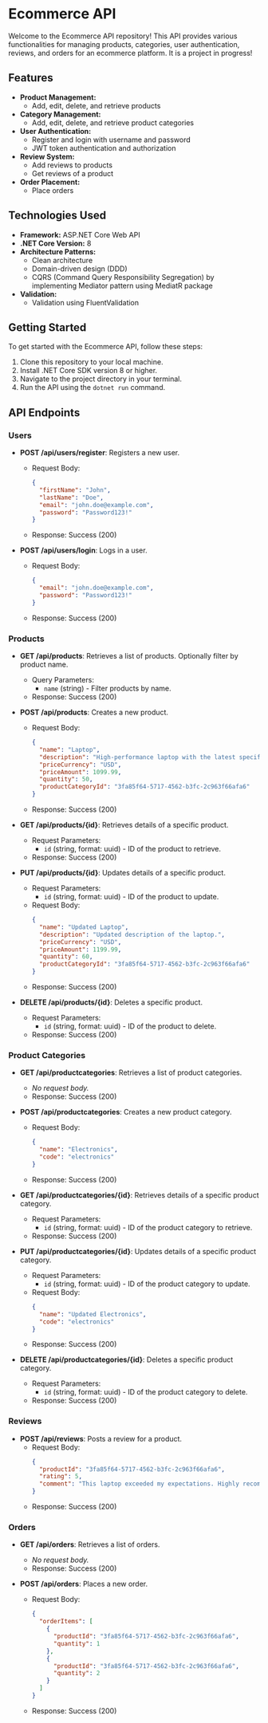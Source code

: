 # Ecommerce API

Welcome to the Ecommerce API repository! This API provides various functionalities for managing products, categories, user authentication, reviews, and orders for an ecommerce platform. It is a project in progress!

## Features

- **Product Management:**
  - Add, edit, delete, and retrieve products
- **Category Management:**
  - Add, edit, delete, and retrieve product categories
- **User Authentication:**
  - Register and login with username and password
  - JWT token authentication and authorization
- **Review System:**
  - Add reviews to products
  - Get reviews of a product
- **Order Placement:**
  - Place orders


## Technologies Used

- **Framework:** ASP.NET Core Web API
- **.NET Core Version:** 8
- **Architecture Patterns:**
  - Clean architecture
  - Domain-driven design (DDD)
  - CQRS (Command Query Responsibility Segregation) by implementing Mediator pattern using MediatR package
- **Validation:** 
    - Validation using FluentValidation

## Getting Started

To get started with the Ecommerce API, follow these steps:

1. Clone this repository to your local machine.
2. Install .NET Core SDK version 8 or higher.
3. Navigate to the project directory in your terminal.
4. Run the API using the `dotnet run` command.

## API Endpoints


### Users

- **POST /api/users/register**: Registers a new user.
  - Request Body:
    ```json
    {
      "firstName": "John",
      "lastName": "Doe",
      "email": "john.doe@example.com",
      "password": "Password123!"
    }
    ```
  - Response: Success (200)

- **POST /api/users/login**: Logs in a user.
  - Request Body:
    ```json
    {
      "email": "john.doe@example.com",
      "password": "Password123!"
    }
    ```
  - Response: Success (200)

### Products

- **GET /api/products**: Retrieves a list of products. Optionally filter by product name.
  - Query Parameters:
    - `name` (string) - Filter products by name.
  - Response: Success (200)

- **POST /api/products**: Creates a new product.
  - Request Body:
    ```json
    {
      "name": "Laptop",
      "description": "High-performance laptop with the latest specifications.",
      "priceCurrency": "USD",
      "priceAmount": 1099.99,
      "quantity": 50,
      "productCategoryId": "3fa85f64-5717-4562-b3fc-2c963f66afa6"
    }
    ```
  - Response: Success (200)

- **GET /api/products/{id}**: Retrieves details of a specific product.
  - Request Parameters:
    - `id` (string, format: uuid) - ID of the product to retrieve.
  - Response: Success (200)

- **PUT /api/products/{id}**: Updates details of a specific product.
  - Request Parameters:
    - `id` (string, format: uuid) - ID of the product to update.
  - Request Body:
    ```json
    {
      "name": "Updated Laptop",
      "description": "Updated description of the laptop.",
      "priceCurrency": "USD",
      "priceAmount": 1199.99,
      "quantity": 60,
      "productCategoryId": "3fa85f64-5717-4562-b3fc-2c963f66afa6"
    }
    ```
  - Response: Success (200)

- **DELETE /api/products/{id}**: Deletes a specific product.
  - Request Parameters:
    - `id` (string, format: uuid) - ID of the product to delete.
  - Response: Success (200)

### Product Categories

- **GET /api/productcategories**: Retrieves a list of product categories.
  - *No request body.*
  - Response: Success (200)

- **POST /api/productcategories**: Creates a new product category.
  - Request Body:
    ```json
    {
      "name": "Electronics",
      "code": "electronics"
    }
    ```
  - Response: Success (200)

- **GET /api/productcategories/{id}**: Retrieves details of a specific product category.
  - Request Parameters:
    - `id` (string, format: uuid) - ID of the product category to retrieve.
  - Response: Success (200)

- **PUT /api/productcategories/{id}**: Updates details of a specific product category.
  - Request Parameters:
    - `id` (string, format: uuid) - ID of the product category to update.
  - Request Body:
    ```json
    {
      "name": "Updated Electronics",
      "code": "electronics"
    }
    ```
  - Response: Success (200)

- **DELETE /api/productcategories/{id}**: Deletes a specific product category.
  - Request Parameters:
    - `id` (string, format: uuid) - ID of the product category to delete.
  - Response: Success (200)

### Reviews

- **POST /api/reviews**: Posts a review for a product.
  - Request Body:
    ```json
    {
      "productId": "3fa85f64-5717-4562-b3fc-2c963f66afa6",
      "rating": 5,
      "comment": "This laptop exceeded my expectations. Highly recommended!"
    }
    ```
  - Response: Success (200)

### Orders

- **GET /api/orders**: Retrieves a list of orders.
  - *No request body.*
  - Response: Success (200)

- **POST /api/orders**: Places a new order.
  - Request Body:
    ```json
    {
      "orderItems": [
        {
          "productId": "3fa85f64-5717-4562-b3fc-2c963f66afa6",
          "quantity": 1
        },
        {
          "productId": "3fa85f64-5717-4562-b3fc-2c963f66afa6",
          "quantity": 2
        }
      ]
    }
    ```
  - Response: Success (200)